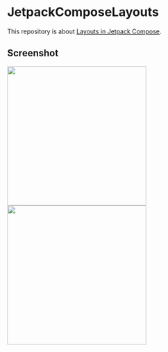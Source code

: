 # JetpackComposeLayouts
This repository is about [Layouts in Jetpack Compose](https://developer.android.com/codelabs/jetpack-compose-layouts?hl=ja&continue=https%3A%2F%2Fdeveloper.android.com%2Fcourses%2Fpathways%2Fcompose%3Fhl%3Dja%23codelab-https%3A%2F%2Fdeveloper.android.com%2Fcodelabs%2Fjetpack-compose-layouts).

## Screenshot
<img src=https://user-images.githubusercontent.com/7261910/123548919-d0ef9200-d7a1-11eb-92de-4d05b0035df6.png width=320px>
<img src=https://user-images.githubusercontent.com/7261910/123548933-df3dae00-d7a1-11eb-9b40-7cd299ac589e.png width=320px>
